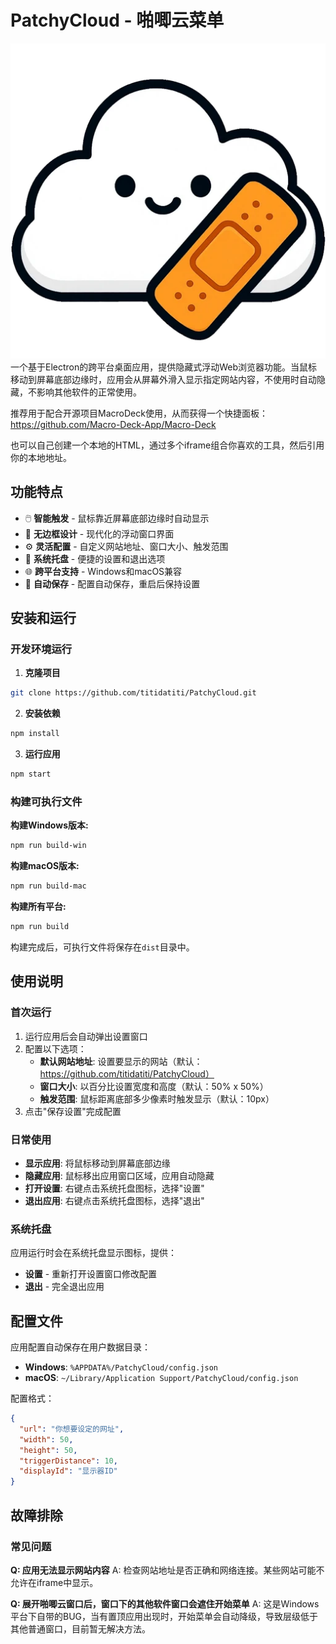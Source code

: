 # PatchyCloud - 啪唧云菜单
![PatchyCloud - 啪唧云菜单](./assets/icon.png)
一个基于Electron的跨平台桌面应用，提供隐藏式浮动Web浏览器功能。当鼠标移动到屏幕底部边缘时，应用会从屏幕外滑入显示指定网站内容，不使用时自动隐藏，不影响其他软件的正常使用。

推荐用于配合开源项目MacroDeck使用，从而获得一个快捷面板：
https://github.com/Macro-Deck-App/Macro-Deck

也可以自己创建一个本地的HTML，通过多个iframe组合你喜欢的工具，然后引用你的本地地址。

## 功能特点

- 🖱️ **智能触发** - 鼠标靠近屏幕底部边缘时自动显示
- 🚀 **无边框设计** - 现代化的浮动窗口界面
- ⚙️ **灵活配置** - 自定义网站地址、窗口大小、触发范围
- 🔧 **系统托盘** - 便捷的设置和退出选项
- 🌐 **跨平台支持** - Windows和macOS兼容
- 💾 **自动保存** - 配置自动保存，重启后保持设置

## 安装和运行

### 开发环境运行

1. **克隆项目**
```bash
git clone https://github.com/titidatiti/PatchyCloud.git
```

2. **安装依赖**
```bash
npm install
```

3. **运行应用**
```bash
npm start
```

### 构建可执行文件

**构建Windows版本:**
```bash
npm run build-win
```

**构建macOS版本:**
```bash
npm run build-mac
```

**构建所有平台:**
```bash
npm run build
```

构建完成后，可执行文件将保存在`dist`目录中。

## 使用说明

### 首次运行

1. 运行应用后会自动弹出设置窗口
2. 配置以下选项：
   - **默认网站地址**: 设置要显示的网站（默认：https://github.com/titidatiti/PatchyCloud）
   - **窗口大小**: 以百分比设置宽度和高度（默认：50% x 50%）
   - **触发范围**: 鼠标距离底部多少像素时触发显示（默认：10px）
3. 点击"保存设置"完成配置

### 日常使用

- **显示应用**: 将鼠标移动到屏幕底部边缘
- **隐藏应用**: 鼠标移出应用窗口区域，应用自动隐藏
- **打开设置**: 右键点击系统托盘图标，选择"设置"
- **退出应用**: 右键点击系统托盘图标，选择"退出"

### 系统托盘

应用运行时会在系统托盘显示图标，提供：
- **设置** - 重新打开设置窗口修改配置
- **退出** - 完全退出应用

## 配置文件

应用配置自动保存在用户数据目录：
- **Windows**: `%APPDATA%/PatchyCloud/config.json`
- **macOS**: `~/Library/Application Support/PatchyCloud/config.json`

配置格式：
```json
{
  "url": "你想要设定的网址",
  "width": 50,
  "height": 50,
  "triggerDistance": 10,
  "displayId": "显示器ID"
}
```
## 故障排除

### 常见问题

**Q: 应用无法显示网站内容**
A: 检查网站地址是否正确和网络连接。某些网站可能不允许在iframe中显示。

**Q: 展开啪唧云窗口后，窗口下的其他软件窗口会遮住开始菜单**
A: 这是Windows平台下自带的BUG，当有置顶应用出现时，开始菜单会自动降级，导致层级低于其他普通窗口，目前暂无解决方法。